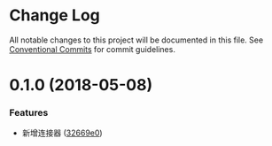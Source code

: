 # Change Log

All notable changes to this project will be documented in this file.
See [Conventional Commits](https://conventionalcommits.org) for commit guidelines.

<a name="0.1.0"></a>
# 0.1.0 (2018-05-08)


### Features

* 新增连接器 ([32669e0](https://github.com/tolerance-go/wepyx/commit/32669e0))
